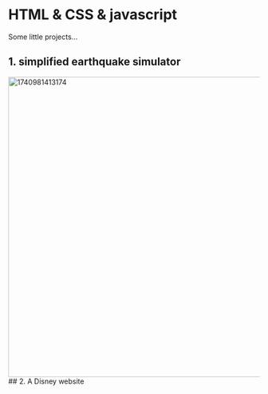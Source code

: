 # HTML & CSS & javascript
Some little projects...  
## 1. simplified earthquake simulator
<img width="602" alt="1740981413174" src="https://github.com/user-attachments/assets/a482a819-f5d5-4046-8e71-3f734fe9e9a8" />  
## 2. A Disney website
